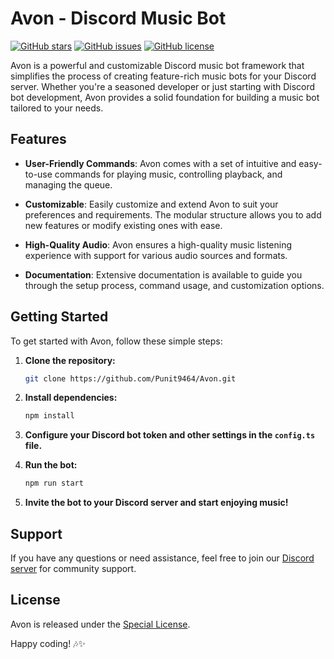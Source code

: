 # Avon - Discord Music Bot

[![GitHub stars](https://img.shields.io/github/stars/Punit9464/Avon.svg)](https://github.com/Punit9464/Avon/stargazers)
[![GitHub issues](https://img.shields.io/github/issues/Punit9464/Avon.svg)](https://github.com/Punit9464/Avon/issues)
[![GitHub license](https://img.shields.io/github/license/Punit9464/Avon.svg)](https://github.com/Punit9464/Avon/blob/main/LICENSE)

Avon is a powerful and customizable Discord music bot framework that simplifies the process of creating feature-rich music bots for your Discord server. Whether you're a seasoned developer or just starting with Discord bot development, Avon provides a solid foundation for building a music bot tailored to your needs.

## Features

- **User-Friendly Commands**: Avon comes with a set of intuitive and easy-to-use commands for playing music, controlling playback, and managing the queue.

- **Customizable**: Easily customize and extend Avon to suit your preferences and requirements. The modular structure allows you to add new features or modify existing ones with ease.

- **High-Quality Audio**: Avon ensures a high-quality music listening experience with support for various audio sources and formats.

- **Documentation**: Extensive documentation is available to guide you through the setup process, command usage, and customization options.

## Getting Started

To get started with Avon, follow these simple steps:

1. **Clone the repository:**
   ```bash
   git clone https://github.com/Punit9464/Avon.git
   ```

2. **Install dependencies:**
   ```bash
   npm install
   ```

3. **Configure your Discord bot token and other settings in the `config.ts` file.**

4. **Run the bot:**
   ```bash
   npm run start
   ```

5. **Invite the bot to your Discord server and start enjoying music!**

## Support

If you have any questions or need assistance, feel free to join our [Discord server](https://discord.gg/lovezone) for community support.

## License

Avon is released under the [Special License](https://github.com/Punit9464/Avon/blob/main/LICENSE).

Happy coding! 🎶✨
